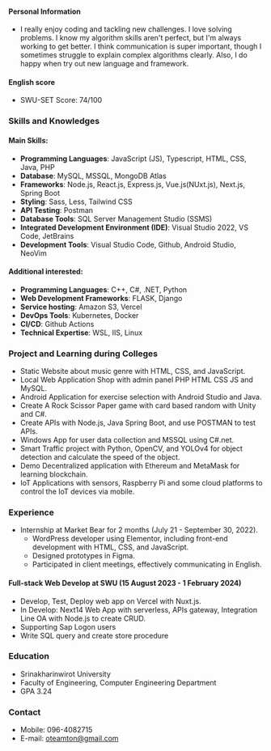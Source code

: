 #### Personal Information
- I really enjoy coding and tackling new challenges. I love solving problems. I know my algorithm skills aren't perfect, but I'm always working to get better. I think communication is super important, though I sometimes struggle to explain complex algorithms clearly. Also, I do happy when try out new language and framework.

#### English score
- SWU-SET Score: 74/100

### Skills and Knowledges
#### Main Skills:
- **Programming Languages**: JavaScript (JS), Typescript, HTML, CSS, Java, PHP
- **Database**: MySQL, MSSQL, MongoDB Atlas
- **Frameworks**: Node.js, React.js, Express.js, Vue.js(NUxt.js), Next.js, Spring Boot
- **Styling**: Sass, Less, Tailwind CSS
- **API Testing**: Postman
- **Database Tools**: SQL Server Management Studio (SSMS)
- **Integrated Development Environment (IDE)**: Visual Studio 2022, VS Code, JetBrains
- **Development Tools**: Visual Studio Code, Github, Android Studio, NeoVim

#### Additional interested:
- **Programming Languages**: C++, C#, .NET, Python
- **Web Development Frameworks**: FLASK, Django
- **Service hosting**: Amazon S3, Vercel
- **DevOps Tools**: Kubernetes, Docker
- **CI/CD**: Github Actions
- **Technical Expertise**: WSL, IIS, Linux

### Project and Learning during Colleges
- Static Website about music genre with HTML, CSS, and JavaScript.
- Local Web Application Shop with admin panel PHP HTML CSS JS and MySQL.
- Android Application for exercise selection with Android Studio and Java.
- Create A Rock Scissor Paper game with card based random with Unity and C#.
- Create APIs with Node.js, Java Spring Boot, and use POSTMAN to test APIs.
- Windows App for user data collection and MSSQL using C#.net.
- Smart Traffic project with Python, OpenCV, and YOLOv4 for object detection and calculate the speed of the object.
- Demo Decentralized application with Ethereum and MetaMask for learning blockchain.
- IoT Applications with sensors, Raspberry Pi and some cloud platforms to control the IoT devices via mobile.

### Experience
- Internship at Market Bear for 2 months (July 21 - September 30, 2022).
    - WordPress developer using Elementor, including front-end development with HTML, CSS, and JavaScript.
    - Designed prototypes in Figma.
    - Participated in client meetings, effectively communicating in English.

#### Full-stack Web Develop at SWU (15 August 2023 - 1 February 2024)
- Develop, Test, Deploy web app on Vercel with Nuxt.js.
- In Develop: Next14 Web App with serverless, APIs gateway, Integration Line OA with Node.js to create CRUD.
- Supporting Sap Logon users
- Write SQL query and create store procedure

### Education
- Srinakharinwirot University
- Faculty of Engineering, Computer Engineering Department
- GPA 3.24

### Contact
- Mobile: 096-4082715
- E-mail: oteamton@gmail.com

